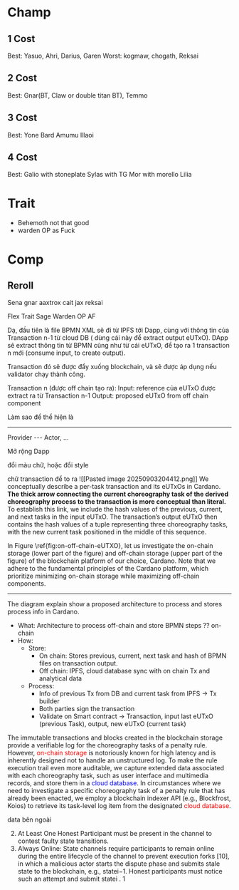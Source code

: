 # Champ
## 1 Cost
Best: Yasuo, Ahri, Darius, Garen
Worst: kogmaw, chogath, Reksai
## 2 Cost
Best: Gnar(BT, Claw or double titan BT), Temmo 
## 3 Cost
Best: Yone Bard Amumu Illaoi
## 4 Cost
Best: Galio with stoneplate
Sylas with TG
Mor with morello
Lilia
# Trait
 * Behemoth not that good
  * warden OP as Fuck

# Comp
## Reroll
Sena gnar aaxtrox cait jax reksai

Flex Trait
Sage
Warden OP AF

Dạ, đầu tiên là file BPMN XML sẽ đi từ IPFS tới Dapp, cùng với thông tin của Transaction n-1 từ cloud DB ( dùng cái này để extract output eUTxO). DApp sẽ extract thông tin từ BPMN cũng như từ cái eUTxO, để tạo ra 1 transaction n mới (consume input, to create output).

Transaction đó sẽ được đẩy xuống blockchain, và sẽ được áp dụng nếu validator chạy thành công.

Transaction n (được off chain tạo ra): 
Input: reference của eUTxO được extract ra từ Transaction n-1
Output: proposed eUTxO from off chain component


Làm sao để thể hiện là 

---

Provider --- Actor, ...

Mở rộng Dapp

đổi màu chữ, hoặc đổi style 

chữ transaction để to ra
![[Pasted image 20250903204412.png]]
We conceptually describe a per-task transaction and its eUTxOs in Cardano. **The thick arrow connecting the current choreography task of the derived choreography process to the transaction is more conceptual than literal.** To establish this link, we include the hash values of the previous, current, and next tasks in the input eUTxO. The transaction’s output eUTxO then contains the hash values of a tuple representing three choreography tasks, with the new current task positioned in the middle of this sequence.

In Figure \ref{fig:on-off-chain-eUTXO}, let us investigate the on-chain storage (lower part of the figure) and off-chain storage (upper part of the figure) of the blockchain platform of our choice, Cardano. Note that we adhere to the fundamental principles of the Cardano platform, which prioritize minimizing on-chain storage while maximizing off-chain components.

---
The diagram explain show a proposed architecture to process and stores process info in Cardano. 

- What: Architecture to process off-chain and store BPMN steps ?? on-chain
- How:
	- Store: 
		- On chain: Stores previous, current, next task and hash of BPMN files on transaction output. 
		- Off chain: IPFS, cloud database sync with on chain Tx and analytical data
	- Process: 
		- Info of previous Tx from DB and current task from IPFS -> Tx builder
		- Both parties sign the transaction
		- Validate on Smart contract -> Transaction, input last eUTxO (previous Task), output, new eUTxO (current task)



The immutable transactions and blocks created in the blockchain storage provide a verifiable log for the choreography tasks of a penalty rule. However, <span style='color: red'>on-chain storage</span> is notoriously known for high latency and is inherently designed not to handle an unstructured log. To make the rule execution trail even more auditable, we capture extended data associated with each choreography task, such as 
user interface and multimedia records, and store them in a <span style='color: blue'>cloud database</span>. In circumstances where we need to investigate a specific choreography task of a penalty rule that has already been enacted, we employ a blockchain indexer API (e.g., Blockfrost, Koios) to retrieve its task-level log item from the designated <span style='color:red'>cloud database</span>. 

data bên ngoài


2. At Least One Honest Participant must be present in the channel to contest faulty state transitions. 
3. Always Online: State channels require participants to remain online during the entire lifecycle of the channel to prevent execution forks [10], in which a malicious actor starts the dispute phase and submits stale state to the blockchain, e.g., statei−1. Honest participants must notice such an attempt and submit statei . 1